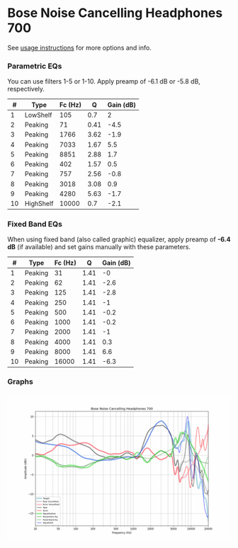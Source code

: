 # Bose Noise Cancelling Headphones 700
See [usage instructions](https://github.com/jaakkopasanen/AutoEq#usage) for more options and info.

### Parametric EQs
You can use filters 1-5 or 1-10. Apply preamp of -6.1 dB or -5.8 dB, respectively.

|   # | Type      |   Fc (Hz) |    Q |   Gain (dB) |
|-----|-----------|-----------|------|-------------|
|   1 | LowShelf  |       105 | 0.7  |         2   |
|   2 | Peaking   |        71 | 0.41 |        -4.5 |
|   3 | Peaking   |      1766 | 3.62 |        -1.9 |
|   4 | Peaking   |      7033 | 1.67 |         5.5 |
|   5 | Peaking   |      8851 | 2.88 |         1.7 |
|   6 | Peaking   |       402 | 1.57 |         0.5 |
|   7 | Peaking   |       757 | 2.56 |        -0.8 |
|   8 | Peaking   |      3018 | 3.08 |         0.9 |
|   9 | Peaking   |      4280 | 5.63 |        -1.7 |
|  10 | HighShelf |     10000 | 0.7  |        -2.1 |

### Fixed Band EQs
When using fixed band (also called graphic) equalizer, apply preamp of **-6.4 dB** (if available) and set gains manually with these parameters.

|   # | Type    |   Fc (Hz) |    Q |   Gain (dB) |
|-----|---------|-----------|------|-------------|
|   1 | Peaking |        31 | 1.41 |        -0   |
|   2 | Peaking |        62 | 1.41 |        -2.6 |
|   3 | Peaking |       125 | 1.41 |        -2.8 |
|   4 | Peaking |       250 | 1.41 |        -1   |
|   5 | Peaking |       500 | 1.41 |        -0.2 |
|   6 | Peaking |      1000 | 1.41 |        -0.2 |
|   7 | Peaking |      2000 | 1.41 |        -1   |
|   8 | Peaking |      4000 | 1.41 |         0.3 |
|   9 | Peaking |      8000 | 1.41 |         6.6 |
|  10 | Peaking |     16000 | 1.41 |        -6.3 |

### Graphs
![](./Bose%20Noise%20Cancelling%20Headphones%20700.png)
